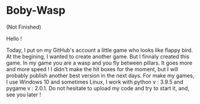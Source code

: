 # Boby-Wasp
(Not Finished)

Hello !

Today, I put on my GitHub's account a little game who looks like flappy bird. At the begining, I wanted to create another game. But I finnaly created this game. In my game you are a wasp and you fly between pillars. It goes more and more speed ! I didn't make the hit boxes for the moment, but I will probably publish another best version in the next days.
For make my games, I use Windows 10 and sometimes Linux, I work with python v : 3.9.5 and pygame v : 2.0.1. Do not hesitate to upload my code and try to start it, and, see you later !



